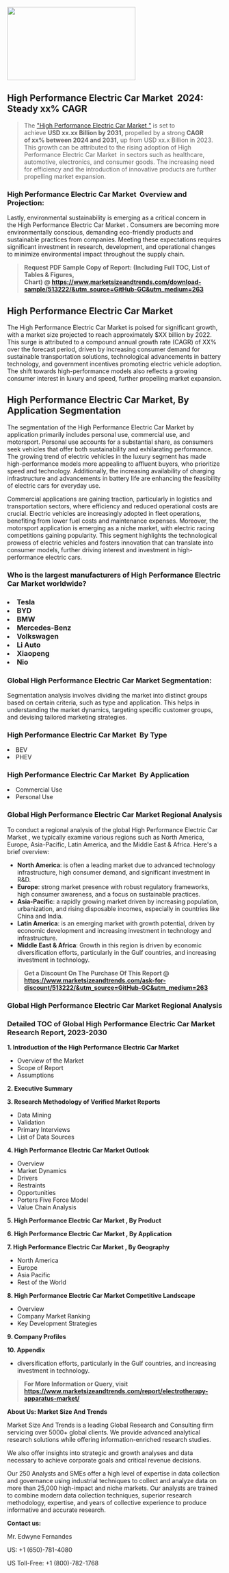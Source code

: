<p><img class="alignnone size-medium wp-image-20088" src="https://ffe5etoiles.com/wp-content/uploads/2024/12/MST1-300x171.png" alt="" width="300" height="171" /></p><h2 id="ember46" class="ember-view reader-text-block__heading-2">High Performance Electric Car Market &nbsp;2024: Steady&nbsp;xx% CAGR</h2><blockquote id="ember47" class="ember-view reader-text-block__blockquote">The&nbsp;<a class="app-aware-link " href="https://www.marketsizeandtrends.com/download-sample/513222/&utm_source=GitHub-GC&utm_medium=263" target="_blank" data-test-app-aware-link="">"High Performance Electric Car Market "</a>&nbsp;is set to achieve&nbsp;<strong>USD&nbsp;xx.xx&nbsp;Billion by 2031,</strong>&nbsp;propelled by a strong&nbsp;<strong>CAGR of&nbsp;xx% between 2024 and 2031,</strong>&nbsp;up from USD xx.x Billion in 2023. This growth can be attributed to the rising adoption of&nbsp;High Performance Electric Car Market &nbsp;in sectors such as healthcare, automotive, electronics, and consumer goods. The increasing need for efficiency and the introduction of innovative products are further propelling market expansion.</blockquote><h3 id="ember48" class="ember-view reader-text-block__heading-3">High Performance Electric Car Market &nbsp;Overview and Projection:</h3><p id="ember49" class="ember-view reader-text-block__paragraph">Lastly, environmental sustainability is emerging as a critical concern in the&nbsp;High Performance Electric Car Market . Consumers are becoming more environmentally conscious, demanding eco-friendly products and sustainable practices from companies. Meeting these expectations requires significant investment in research, development, and operational changes to minimize environmental impact throughout the supply chain.</p><blockquote id="ember50" class="ember-view reader-text-block__blockquote"><strong>Request PDF Sample Copy of Report: (Including Full TOC, List of Tables &amp; Figures, Chart)&nbsp;@&nbsp;<strong><a href="https://www.marketsizeandtrends.com/download-sample/513222/&utm_source=GitHub-GC&utm_medium=263" target="_blank">https://www.marketsizeandtrends.com/download-sample/513222/&utm_source=GitHub-GC&utm_medium=263</a></strong></strong></blockquote><h3 class=""> <h2>High Performance Electric Car Market</h2><p>The High Performance Electric Car Market is poised for significant growth, with a market size projected to reach approximately $XX billion by 2022. This surge is attributed to a compound annual growth rate (CAGR) of XX% over the forecast period, driven by increasing consumer demand for sustainable transportation solutions, technological advancements in battery technology, and government incentives promoting electric vehicle adoption. The shift towards high-performance models also reflects a growing consumer interest in luxury and speed, further propelling market expansion.</p><h2>High Performance Electric Car Market, By Application Segmentation</h2><p>The segmentation of the High Performance Electric Car Market by application primarily includes personal use, commercial use, and motorsport. Personal use accounts for a substantial share, as consumers seek vehicles that offer both sustainability and exhilarating performance. The growing trend of electric vehicles in the luxury segment has made high-performance models more appealing to affluent buyers, who prioritize speed and technology. Additionally, the increasing availability of charging infrastructure and advancements in battery life are enhancing the feasibility of electric cars for everyday use.</p><p>Commercial applications are gaining traction, particularly in logistics and transportation sectors, where efficiency and reduced operational costs are crucial. Electric vehicles are increasingly adopted in fleet operations, benefiting from lower fuel costs and maintenance expenses. Moreover, the motorsport application is emerging as a niche market, with electric racing competitions gaining popularity. This segment highlights the technological prowess of electric vehicles and fosters innovation that can translate into consumer models, further driving interest and investment in high-performance electric cars.</p></h3><h3 id="" class="">Who is the largest manufacturers of&nbsp;High Performance Electric Car Market worldwide?</h3><h3 class=""></Li><Li>Tesla</Li><Li> BYD</Li><Li> BMW</Li><Li> Mercedes-Benz</Li><Li> Volkswagen</Li><Li> Li Auto</Li><Li> Xiaopeng</Li><Li> Nio</h3><h3 id="ember53" class="ember-view reader-text-block__heading-3">Global&nbsp;High Performance Electric Car Market Segmentation:</h3><p id="ember54" class="ember-view reader-text-block__paragraph">Segmentation analysis involves dividing the market into distinct groups based on certain criteria, such as type and application. This helps in understanding the market dynamics, targeting specific customer groups, and devising tailored marketing strategies.</p><h3 id="" class="">High Performance Electric Car Market &nbsp;By Type</h3><p></Li><Li>BEV</Li><Li> PHEV</p><h3 id="" class="">High Performance Electric Car Market &nbsp;By Application</h3><p class=""></Li><Li>Commercial Use</Li><Li> Personal Use</p><h3 id="ember62" class="ember-view reader-text-block__heading-3">Global High Performance Electric Car Market Regional Analysis</h3><p id="ember63" class="ember-view reader-text-block__paragraph">To conduct a regional analysis of the global High Performance Electric Car Market , we typically examine various regions such as North America, Europe, Asia-Pacific, Latin America, and the Middle East &amp; Africa. Here's a brief overview:</p><ul><li><strong>North America</strong>: is often a leading market due to advanced technology infrastructure, high consumer demand, and significant investment in R&amp;D.</li><li><strong>Europe</strong>: strong market presence with robust regulatory frameworks, high consumer awareness, and a focus on sustainable practices.</li><li><strong>Asia-Pacific</strong>: a rapidly growing market driven by increasing population, urbanization, and rising disposable incomes, especially in countries like China and India.</li><li><strong>Latin America</strong>: is an emerging market with growth potential, driven by economic development and increasing investment in technology and infrastructure.</li><li><strong>Middle East &amp; Africa</strong>: Growth in this region is driven by economic diversification efforts, particularly in the Gulf countries, and increasing investment in technology.</li></ul><blockquote id="ember61" class="ember-view reader-text-block__blockquote"><strong>Get a Discount On The Purchase Of This Report @ <strong><a href="https://html-cleaner.com/" target="">https://www.marketsizeandtrends.com/ask-for-discount/513222/&utm_source=GitHub-GC&utm_medium=263</a></strong></strong></blockquote><h3 id="ember62" class="ember-view reader-text-block__heading-3">Global High Performance Electric Car Market Regional Analysis</h3><h3 id="" class="">Detailed TOC of Global High Performance Electric Car Market Research Report, 2023-2030</h3><p id="" class=""><strong>1. Introduction of the High Performance Electric Car Market </strong></p><ul><li>Overview of the Market</li><li>Scope of Report</li><li>Assumptions</li></ul><p id="" class=""><strong>2. Executive Summary</strong></p><p id="" class=""><strong>3. Research Methodology of Verified Market Reports</strong></p><ul><li>Data Mining</li><li>Validation</li><li>Primary Interviews</li><li>List of Data Sources</li></ul><p id="" class=""><strong>4. High Performance Electric Car Market Outlook</strong></p><ul><li>Overview</li><li>Market Dynamics</li><li>Drivers</li><li>Restraints</li><li>Opportunities</li><li>Porters Five Force Model</li><li>Value Chain Analysis</li></ul><p id="" class=""><strong>5. High Performance Electric Car Market , By Product</strong></p><p id="" class=""><strong>6. High Performance Electric Car Market , By Application</strong></p><p id="" class=""><strong>7. High Performance Electric Car Market , By Geography</strong></p><ul><li>North America</li><li>Europe</li><li>Asia Pacific</li><li>Rest of the World</li></ul><p id="" class=""><strong>8. High Performance Electric Car Market Competitive Landscape</strong></p><ul><li>Overview</li><li>Company Market Ranking</li><li>Key Development Strategies</li></ul><p id="" class=""><strong>9. Company Profiles</strong></p><p id="" class=""><strong>10. Appendix</strong></p><ul><li>diversification efforts, particularly in the Gulf countries, and increasing investment in technology.</li></ul><blockquote id="ember65" class="ember-view reader-text-block__blockquote"><strong>For More Information or Query, visit <strong><strong><a href="https://html-cleaner.com/" target="">https://www.marketsizeandtrends.com/report/electrotherapy-apparatus-market/</a></strong></strong></strong></blockquote><p id="" class=""><strong>About Us: Market Size And Trends</strong></p><p id="" class="">Market Size And Trends is a leading Global Research and Consulting firm servicing over 5000+ global clients. We provide advanced analytical research solutions while offering information-enriched research studies.</p><p id="" class="">We also offer insights into strategic and growth analyses and data necessary to achieve corporate goals and critical revenue decisions.</p><p id="" class="">Our 250 Analysts and SMEs offer a high level of expertise in data collection and governance using industrial techniques to collect and analyze data on more than 25,000 high-impact and niche markets. Our analysts are trained to combine modern data collection techniques, superior research methodology, expertise, and years of collective experience to produce informative and accurate research.</p><p id="" class=""><strong>Contact us:</strong></p><p id="" class="">Mr. Edwyne Fernandes</p><p id="" class="">US: +1 (650)-781-4080</p><p id="" class="">US Toll-Free: +1 (800)-782-1768</p>
